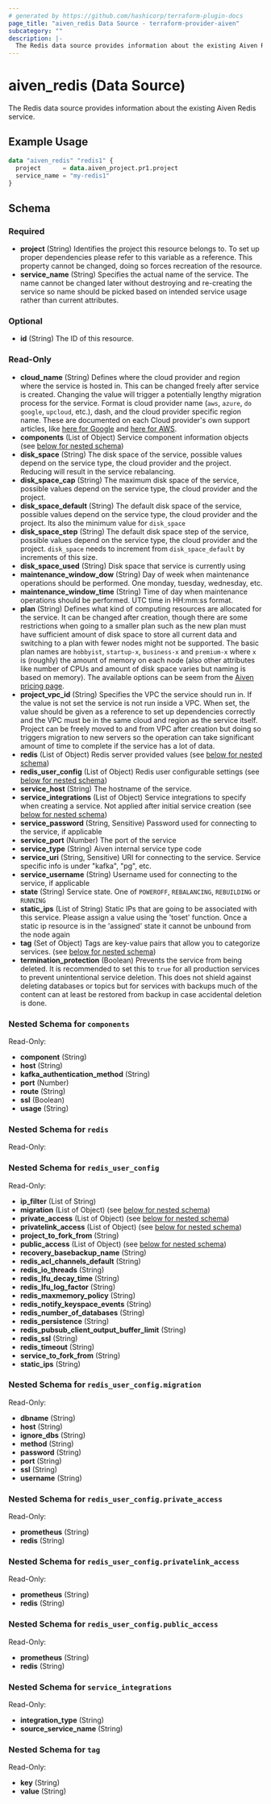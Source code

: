 ```yaml
---
# generated by https://github.com/hashicorp/terraform-plugin-docs
page_title: "aiven_redis Data Source - terraform-provider-aiven"
subcategory: ""
description: |-
  The Redis data source provides information about the existing Aiven Redis service.
---
```


# aiven_redis (Data Source)

The Redis data source provides information about the existing Aiven Redis service.

## Example Usage

```terraform
data "aiven_redis" "redis1" {
  project      = data.aiven_project.pr1.project
  service_name = "my-redis1"
}
```

<!-- schema generated by tfplugindocs -->
## Schema

### Required

- **project** (String) Identifies the project this resource belongs to. To set up proper dependencies please refer to this variable as a reference. This property cannot be changed, doing so forces recreation of the resource.
- **service_name** (String) Specifies the actual name of the service. The name cannot be changed later without destroying and re-creating the service so name should be picked based on intended service usage rather than current attributes.

### Optional

- **id** (String) The ID of this resource.

### Read-Only

- **cloud_name** (String) Defines where the cloud provider and region where the service is hosted in. This can be changed freely after service is created. Changing the value will trigger a potentially lengthy migration process for the service. Format is cloud provider name (`aws`, `azure`, `do` `google`, `upcloud`, etc.), dash, and the cloud provider specific region name. These are documented on each Cloud provider's own support articles, like [here for Google](https://cloud.google.com/compute/docs/regions-zones/) and [here for AWS](https://docs.aws.amazon.com/AmazonRDS/latest/UserGuide/Concepts.RegionsAndAvailabilityZones.html).
- **components** (List of Object) Service component information objects (see [below for nested schema](#nestedatt--components))
- **disk_space** (String) The disk space of the service, possible values depend on the service type, the cloud provider and the project. Reducing will result in the service rebalancing.
- **disk_space_cap** (String) The maximum disk space of the service, possible values depend on the service type, the cloud provider and the project.
- **disk_space_default** (String) The default disk space of the service, possible values depend on the service type, the cloud provider and the project. Its also the minimum value for `disk_space`
- **disk_space_step** (String) The default disk space step of the service, possible values depend on the service type, the cloud provider and the project. `disk_space` needs to increment from `disk_space_default` by increments of this size.
- **disk_space_used** (String) Disk space that service is currently using
- **maintenance_window_dow** (String) Day of week when maintenance operations should be performed. One monday, tuesday, wednesday, etc.
- **maintenance_window_time** (String) Time of day when maintenance operations should be performed. UTC time in HH:mm:ss format.
- **plan** (String) Defines what kind of computing resources are allocated for the service. It can be changed after creation, though there are some restrictions when going to a smaller plan such as the new plan must have sufficient amount of disk space to store all current data and switching to a plan with fewer nodes might not be supported. The basic plan names are `hobbyist`, `startup-x`, `business-x` and `premium-x` where `x` is (roughly) the amount of memory on each node (also other attributes like number of CPUs and amount of disk space varies but naming is based on memory). The available options can be seem from the [Aiven pricing page](https://aiven.io/pricing).
- **project_vpc_id** (String) Specifies the VPC the service should run in. If the value is not set the service is not run inside a VPC. When set, the value should be given as a reference to set up dependencies correctly and the VPC must be in the same cloud and region as the service itself. Project can be freely moved to and from VPC after creation but doing so triggers migration to new servers so the operation can take significant amount of time to complete if the service has a lot of data.
- **redis** (List of Object) Redis server provided values (see [below for nested schema](#nestedatt--redis))
- **redis_user_config** (List of Object) Redis user configurable settings (see [below for nested schema](#nestedatt--redis_user_config))
- **service_host** (String) The hostname of the service.
- **service_integrations** (List of Object) Service integrations to specify when creating a service. Not applied after initial service creation (see [below for nested schema](#nestedatt--service_integrations))
- **service_password** (String, Sensitive) Password used for connecting to the service, if applicable
- **service_port** (Number) The port of the service
- **service_type** (String) Aiven internal service type code
- **service_uri** (String, Sensitive) URI for connecting to the service. Service specific info is under "kafka", "pg", etc.
- **service_username** (String) Username used for connecting to the service, if applicable
- **state** (String) Service state. One of `POWEROFF`, `REBALANCING`, `REBUILDING` or `RUNNING`
- **static_ips** (List of String) Static IPs that are going to be associated with this service. Please assign a value using the 'toset' function. Once a static ip resource is in the 'assigned' state it cannot be unbound from the node again
- **tag** (Set of Object) Tags are key-value pairs that allow you to categorize services. (see [below for nested schema](#nestedatt--tag))
- **termination_protection** (Boolean) Prevents the service from being deleted. It is recommended to set this to `true` for all production services to prevent unintentional service deletion. This does not shield against deleting databases or topics but for services with backups much of the content can at least be restored from backup in case accidental deletion is done.

<a id="nestedatt--components"></a>
### Nested Schema for `components`

Read-Only:

- **component** (String)
- **host** (String)
- **kafka_authentication_method** (String)
- **port** (Number)
- **route** (String)
- **ssl** (Boolean)
- **usage** (String)


<a id="nestedatt--redis"></a>
### Nested Schema for `redis`

Read-Only:



<a id="nestedatt--redis_user_config"></a>
### Nested Schema for `redis_user_config`

Read-Only:

- **ip_filter** (List of String)
- **migration** (List of Object) (see [below for nested schema](#nestedobjatt--redis_user_config--migration))
- **private_access** (List of Object) (see [below for nested schema](#nestedobjatt--redis_user_config--private_access))
- **privatelink_access** (List of Object) (see [below for nested schema](#nestedobjatt--redis_user_config--privatelink_access))
- **project_to_fork_from** (String)
- **public_access** (List of Object) (see [below for nested schema](#nestedobjatt--redis_user_config--public_access))
- **recovery_basebackup_name** (String)
- **redis_acl_channels_default** (String)
- **redis_io_threads** (String)
- **redis_lfu_decay_time** (String)
- **redis_lfu_log_factor** (String)
- **redis_maxmemory_policy** (String)
- **redis_notify_keyspace_events** (String)
- **redis_number_of_databases** (String)
- **redis_persistence** (String)
- **redis_pubsub_client_output_buffer_limit** (String)
- **redis_ssl** (String)
- **redis_timeout** (String)
- **service_to_fork_from** (String)
- **static_ips** (String)

<a id="nestedobjatt--redis_user_config--migration"></a>
### Nested Schema for `redis_user_config.migration`

Read-Only:

- **dbname** (String)
- **host** (String)
- **ignore_dbs** (String)
- **method** (String)
- **password** (String)
- **port** (String)
- **ssl** (String)
- **username** (String)


<a id="nestedobjatt--redis_user_config--private_access"></a>
### Nested Schema for `redis_user_config.private_access`

Read-Only:

- **prometheus** (String)
- **redis** (String)


<a id="nestedobjatt--redis_user_config--privatelink_access"></a>
### Nested Schema for `redis_user_config.privatelink_access`

Read-Only:

- **prometheus** (String)
- **redis** (String)


<a id="nestedobjatt--redis_user_config--public_access"></a>
### Nested Schema for `redis_user_config.public_access`

Read-Only:

- **prometheus** (String)
- **redis** (String)



<a id="nestedatt--service_integrations"></a>
### Nested Schema for `service_integrations`

Read-Only:

- **integration_type** (String)
- **source_service_name** (String)


<a id="nestedatt--tag"></a>
### Nested Schema for `tag`

Read-Only:

- **key** (String)
- **value** (String)


